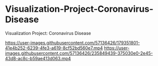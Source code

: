 



# Visualization-Project-Coronavirus-Disease
Visualization Project: Coronavirus Disease


https://user-images.githubusercontent.com/57136426/179351801-41e4b252-6239-4fe3-a619-8cf52bd560e7.mp4
https://user-images.githubusercontent.com/57136426/235849439-375030e0-2e45-43d8-ac8c-b59ae413d063.mp4

